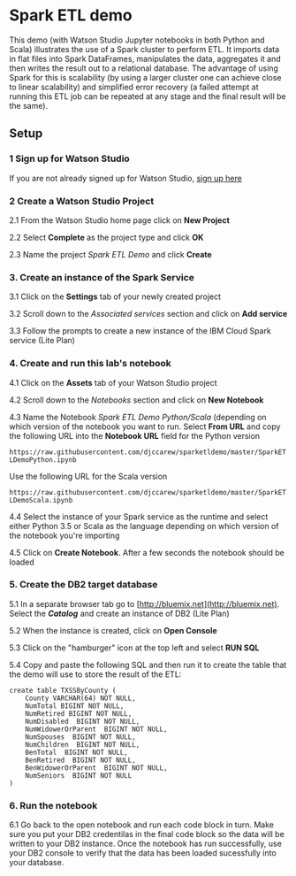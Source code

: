 #  Spark ETL demo

This demo (with Watson Studio Jupyter notebooks  in both Python and Scala)  illustrates the use of a Spark cluster to perform ETL. It imports data in flat files into Spark DataFrames, manipulates the data, aggregates it and then writes the result out to a relational database. The advantage of using Spark for this is scalability (by using a larger cluster one can achieve close to linear scalability) and simplified error recovery (a failed attempt at running this ETL job can be repeated at any stage and the final result will be the same).

##  Setup

### 1 Sign up for Watson Studio 

If you are not already signed up for Watson Studio, [sign up here](https://www.ibm.com/cloud/watson-studio)

### 2 Create a Watson Studio Project 

2.1 From the Watson Studio home page click on **New Project**

2.2 Select **Complete** as the project type and click **OK**

2.3 Name the project *Spark ETL Demo* and click **Create**

### 3. Create an instance of the Spark Service

3.1 Click on the **Settings** tab of your newly created project

3.2 Scroll down to the *Associated services* section and click on **Add service**

3.3 Follow the prompts to create a new instance of the IBM Cloud Spark service (Lite Plan)

### 4. Create  and run this lab's notebook

4.1 Click on the **Assets** tab of your Watson Studio project

4.2 Scroll down to the *Notebooks* section and click on **New Notebook**

4.3 Name the Notebook *Spark ETL Demo Python/Scala* (depending on which version of the notebook you want to run. Select **From URL** and copy the following URL into the **Notebook URL** field for the Python version

```https://raw.githubusercontent.com/djccarew/sparketldemo/master/SparkETLDemoPython.ipynb```

Use the following URL for the Scala version

```https://raw.githubusercontent.com/djccarew/sparketldemo/master/SparkETLDemoScala.ipynb```

4.4 Select the instance of your Spark service as the runtime and select either Python 3.5 or Scala as the  language depending  on which  version of the  notebook you're importing 

4.5 Click on **Create Notebook**. After a few seconds the notebook should be loaded

### 5. Create the DB2 target database 

5.1 In a separate browser tab go to [http://bluemix.net](http://bluemix.net). Select the ***Catalog*** and create an instance of DB2 (Lite Plan) 

5.2 When the instance is created, click on **Open Console**

5.3 Click on the "hamburger" icon at the top left and select **RUN SQL**

5.4 Copy and paste the  following SQL and then run it to create the table that the demo will use to store the result of the ETL:

```
create table TXSSByCounty (
    County VARCHAR(64) NOT NULL,
    NumTotal BIGINT NOT NULL,
    NumRetired BIGINT NOT NULL,
    NumDisabled  BIGINT NOT NULL,
    NumWidowerOrParent  BIGINT NOT NULL,
    NumSpouses  BIGINT NOT NULL,
    NumChildren  BIGINT NOT NULL,
    BenTotal  BIGINT NOT NULL,
    BenRetired  BIGINT NOT NULL,
    BenWidowerOrParent  BIGINT NOT NULL,
    NumSeniors  BIGINT NOT NULL
)
```

### 6. Run the notebook

6.1  Go back to the open notebook and run  each code block in turn. Make sure you put your DB2 credentilas in the  final code block so the data will be written to your DB2 instance. Once the notebook has run successfully, use your DB2 console to verify that the data has been loaded sucessfully into your database.